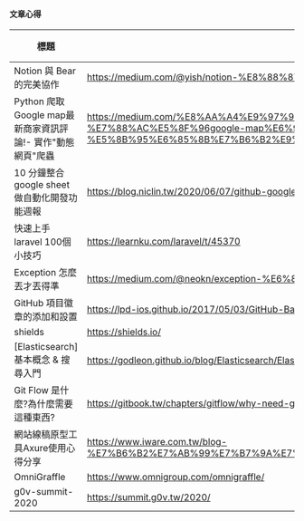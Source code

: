#### 文章心得

| 標題                                                       | url                                                          | 心得 |
| ---------------------------------------------------------- | ------------------------------------------------------------ | ---- |
| Notion 與 Bear 的完美協作                                  | https://medium.com/@yish/notion-%E8%88%87-bear-%E7%9A%84%E5%AE%8C%E7%BE%8E%E5%8D%94%E4%BD%9C-9f647675908f |      |
| Python 爬取Google map最新商家資訊評論!- 實作"動態網頁"爬蟲 | https://medium.com/%E8%AA%A4%E9%97%96%E6%95%B8%E6%93%9A%E5%8F%A2%E6%9E%97%E7%9A%84%E5%95%86%E7%AE%A1%E4%BA%BAzino/python-%E7%88%AC%E5%8F%96google-map%E6%9C%80%E6%96%B0%E5%95%86%E5%AE%B6%E8%B3%87%E8%A8%8A%E8%A9%95%E8%AB%96-%E5%AF%A6%E4%BD%9C-%E5%8B%95%E6%85%8B%E7%B6%B2%E9%A0%81-%E7%88%AC%E8%9F%B2-527d66a7e747 |      |
| 10 分鐘整合 google sheet 做自動化開發功能週報              | https://blog.niclin.tw/2020/06/07/github-google-sheet-integrate/?fbclid=IwAR2EFM3gSOD2W65vWiD52Xs9hUdhvh6qWtmOa3LNIhA4GlZ7rPmP-hefZYM |      |
| 快速上手laravel 100個小技巧                                | https://learnku.com/laravel/t/45370                          |      |
| Exception 怎麼丟才丟得準                                   | https://medium.com/@neokn/exception-%E6%80%8E%E9%BA%BC%E4%B8%9F%E6%89%8D%E4%B8%9F%E5%BE%97%E6%BA%96-a385bd27ed15 |      |
| GitHub 項目徽章的添加和設置                                | https://lpd-ios.github.io/2017/05/03/GitHub-Badge-Introduction/ |      |
| shields                                                    | https://shields.io/                                          |      |
| [Elasticsearch] 基本概念 & 搜尋入門                        | https://godleon.github.io/blog/Elasticsearch/Elasticsearch-getting-started/ |      |
| Git Flow 是什麼?為什麼需要這種東西?                        | https://gitbook.tw/chapters/gitflow/why-need-git-flow.html   |      |
| 網站線稿原型工具Axure使用心得分享                          | https://www.iware.com.tw/blog-%E7%B6%B2%E7%AB%99%E7%B7%9A%E7%A8%BF%E5%8E%9F%E5%9E%8B%E5%B7%A5%E5%85%B7Axure%E4%BD%BF%E7%94%A8%E5%BF%83%E5%BE%97%E5%88%86%E4%BA%AB.html |      |
| OmniGraffle                                                | https://www.omnigroup.com/omnigraffle/                       |      |
| g0v-summit-2020                                            | https://summit.g0v.tw/2020/                                  |      |
